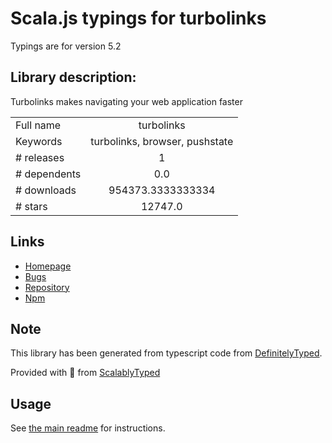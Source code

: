 
# Scala.js typings for turbolinks

Typings are for version 5.2

## Library description:
Turbolinks makes navigating your web application faster

|                    |                 |
| ------------------ | :-------------: |
| Full name          | turbolinks |
| Keywords           | turbolinks, browser, pushstate |
| # releases         | 1 |
| # dependents       | 0.0 |
| # downloads        | 954373.3333333334 |
| # stars            | 12747.0 |

## Links
- [Homepage](https://github.com/turbolinks/turbolinks#readme)
- [Bugs](https://github.com/turbolinks/turbolinks/issues)
- [Repository](https://github.com/turbolinks/turbolinks)
- [Npm](https://www.npmjs.com/package/turbolinks)
    


## Note
This library has been generated from typescript code from [DefinitelyTyped](https://definitelytyped.org).

Provided with :purple_heart: from [ScalablyTyped](https://github.com/oyvindberg/ScalablyTyped)

## Usage
See [the main readme](../../readme.md) for instructions.


